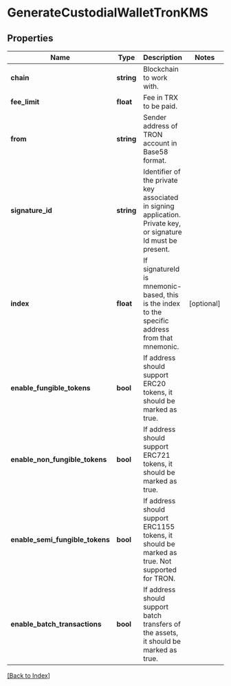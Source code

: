 # GenerateCustodialWalletTronKMS

## Properties

Name | Type | Description | Notes
------------ | ------------- | ------------- | -------------
**chain** | **string** | Blockchain to work with. |
**fee_limit** | **float** | Fee in TRX to be paid. |
**from** | **string** | Sender address of TRON account in Base58 format. |
**signature_id** | **string** | Identifier of the private key associated in signing application. Private key, or signature Id must be present. |
**index** | **float** | If signatureId is mnemonic-based, this is the index to the specific address from that mnemonic. | [optional]
**enable_fungible_tokens** | **bool** | If address should support ERC20 tokens, it should be marked as true. |
**enable_non_fungible_tokens** | **bool** | If address should support ERC721 tokens, it should be marked as true. |
**enable_semi_fungible_tokens** | **bool** | If address should support ERC1155 tokens, it should be marked as true. Not supported for TRON. |
**enable_batch_transactions** | **bool** | If address should support batch transfers of the assets, it should be marked as true. |

[[Back to Index]](../index.md)

